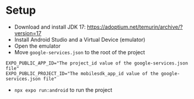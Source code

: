 # Setup

- Download and install JDK 17: https://adoptium.net/temurin/archive/?version=17
- Install Android Studio and a Virtual Device (emulator)
- Open the emulator
- Move `google-services.json` to the root of the project

```
EXPO_PUBLIC_APP_ID="The project_id value of the google-services.json file"
EXPO_PUBLIC_PROJECT_ID="The mobilesdk_app_id value of the google-services.json file"
```

- `npx expo run:android` to run the project
